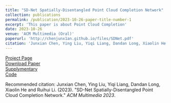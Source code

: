 ```yaml
---
title: "SD-Net Spatially-Disentangled Point Cloud Completion Network"
collection: publications
permalink: /publication/2023-10-26-paper-title-number-1
excerpt: 'This paper is about Point Cloud Completion'
date: 2023-10-26
venue: 'ACM Multimedia (Oral)'
paperurl: 'http://chenjunx1an.github.io/files/SDNet.pdf'
citation: 'Junxian Chen, Ying Liu, Yiqi Liang, Dandan Long, Xiaolin He and Ruihui Li. (2023). &quot;SD-Net Spatially-Disentangled Point Cloud Completion Network.&quot; <i>ACM Multimedia 2023</i>. 1(1).'
---
```


<a href='https://dl.acm.org/doi/abs/10.1145/3581783.3611716'>Project Page </a>          
<a href='http://chenjunx1an.github.io/files/SDNet.pdf'>Download Paper </a>          
<a href='http://chenjunx1an.github.io/files/supplymentary-SDNet.pdf'>Supplymentary </a>          
<a href='https://github.com/ChenJunX1an/SDNet'>Code</a>


Recommended citation: Junxian Chen, Ying Liu, Yiqi Liang, Dandan Long, Xiaolin He and Ruihui Li. (2023). "SD-Net Spatially-Disentangled Point Cloud Completion Network." <i>ACM Multimedia 2023</i>.